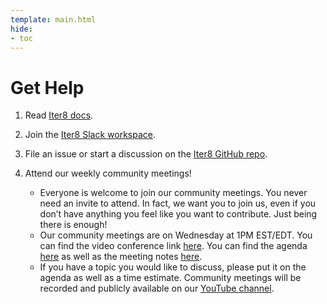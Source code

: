 ```yaml
---
template: main.html
hide:
- toc
---
```


# Get Help

1. Read [Iter8 docs](https://iter8.tools).
2. Join the [Iter8 Slack workspace](https://join.slack.com/t/iter8-tools/shared_invite/zt-awl2se8i-L0pZCpuHntpPejxzLicbmw).
3. File an issue or start a discussion on the [Iter8 GitHub repo](https://github.com/iter8-tools/iter8).
4. Attend our weekly community meetings!

    - Everyone is welcome to join our community meetings. You never need an
    invite to attend. In fact, we want you to join us, even if you don’t have
    anything you feel like you want to contribute. Just being there is enough!
    - Our community meetings are on Wednesday at 1PM EST/EDT. You can find the video
    conference link [here](https://meet.google.com/hys-ubrv-bsd). You can find the
    agenda [here](https://drive.google.com/drive/folders/1khHMD7JKt-kNAkbLgiIfwDbJYAhHMkyg?usp=sharing) as well as the meeting notes [here](https://drive.google.com/drive/folders/1rVrheoO-nfUI7JdPEgCqM39rl59KrPBk?usp=sharing).
    - If you have a topic you would like to discuss, please put it on the agenda as 
    well as a time estimate. Community meetings will be recorded
    and publicly available on our [YouTube channel](https://www.youtube.com/channel/UCVybpnQAhr1o-QRPHBNdUgg).
